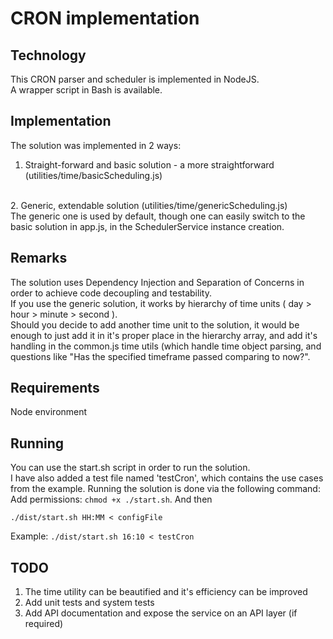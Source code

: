 # CRON implementation

## Technology
This CRON parser and scheduler is implemented in NodeJS. <br />
A wrapper script in Bash is available.

## Implementation
The solution was implemented in 2 ways: <br />
1. Straight-forward and basic solution - a more straightforward (utilities/time/basicScheduling.js)
<br />
2. Generic, extendable solution (utilities/time/genericScheduling.js)
<br />
The generic one is used by default, though one can easily switch to the basic solution in app.js, in the SchedulerService instance creation.

## Remarks
The solution uses Dependency Injection and Separation of Concerns in order to achieve code decoupling and testability. <br />
If you use the generic solution, it works by hierarchy of time units ( day > hour > minute > second ). <br />
Should you decide to add another time unit to the solution, it would be enough to just add it in it's proper place in the hierarchy array, and add it's handling in the common.js time utils (which handle time object parsing, and questions like "Has the specified timeframe passed comparing to now?".

## Requirements
Node environment

## Running
You can use the start.sh script in order to run the solution. <br />
I have also added a test file named 'testCron', which contains the use cases from the example.
Running the solution is done via the following command: <br />
Add permissions: `chmod +x ./start.sh`. And then <br />
```
./dist/start.sh HH:MM < configFile
```
Example:
`./dist/start.sh 16:10 < testCron`

## TODO
1. The time utility can be beautified and it's efficiency can be improved <br />
2. Add unit tests and system tests <br />
3. Add API documentation and expose the service on an API layer (if required) <br />